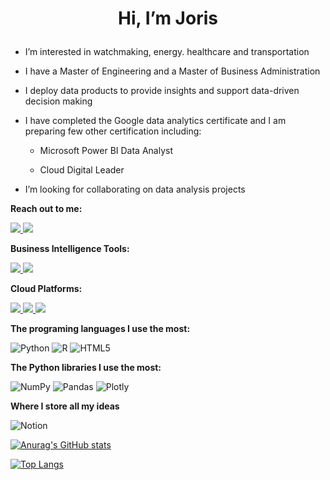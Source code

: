 # <p align="center">Hi, I’m Joris</p>

- I’m interested in watchmaking, energy. healthcare and transportation

- I have a Master of Engineering and a Master of Business Administration

- I deploy data products to provide insights and support data-driven decision making

- I have completed the Google data analytics certificate and I am preparing few other certification including:

	- Microsoft Power BI Data Analyst
	
	- Cloud Digital Leader
	
- I’m looking for collaborating on data analysis projects

**Reach out to me:**
<p align="left">
	<a href="https://www.linkedin.com/in/jorisgauliard/">
		<img src="https://skillicons.dev/icons?i=linkedin" />
	</a>
	<a href="mailto:joris.gauliard@gmail.com">
		<img src="https://img.icons8.com/fluent/48/000000/gmail.png" />
	</a>
</p>

**Business Intelligence Tools:**
<p align="left">
	<a href="">
		<img src="https://icons8.com/icon/03aYi0fY0D9X/power-bi" />
	</a>
	<a href="">
		<img src="https://icons8.com/icon/BQJc3mm8NGYs/tableau-software" />
	</a>
</p>

**Cloud Platforms:**
<p align="left">
	<a href="https://www.cloudskillsboost.google/public_profiles/65113f20-b821-4c30-b88b-58e5275ac10e">
		<img src="https://skillicons.dev/icons?i=gcp&theme=light" />
	</a>
	<a href="">
		<img src="https://skillicons.dev/icons?i=azure&theme=light" />
	</a>
	<a href="">
		<img src="https://skillicons.dev/icons?i=aws&theme=light" />
	</a>
</p>

**The programing languages I use the most:**

![Python](https://img.shields.io/badge/python-3670A0?style=for-the-badge&logo=python&logoColor=ffdd54) ![R](https://img.shields.io/badge/r-%23276DC3.svg?style=for-the-badge&logo=r&logoColor=white) ![HTML5](https://img.shields.io/badge/html5-%23E34F26.svg?style=for-the-badge&logo=html5&logoColor=white)

**The Python libraries I use the most:**

![NumPy](https://img.shields.io/badge/numpy-%23013243.svg?style=for-the-badge&logo=numpy&logoColor=white) 	![Pandas](https://img.shields.io/badge/pandas-%23150458.svg?style=for-the-badge&logo=pandas&logoColor=white) 	![Plotly](https://img.shields.io/badge/Plotly-%233F4F75.svg?style=for-the-badge&logo=plotly&logoColor=white)

**Where I store all my ideas**

![Notion](https://img.shields.io/badge/Notion-%23000000.svg?style=for-the-badge&logo=notion&logoColor=white)

[![Anurag's GitHub stats](https://github-readme-stats.vercel.app/api?username=jorisgauliard)](https://github.com/anuraghazra/github-readme-stats)


[![Top Langs](https://github-readme-stats.vercel.app/api/top-langs/?username=jorisgauliard)](https://github.com/anuraghazra/github-readme-stats)
<!---
--->
